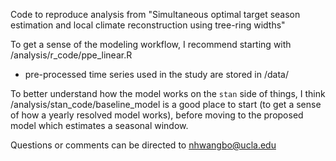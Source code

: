Code to reproduce analysis from "Simultaneous optimal target season estimation and local climate reconstruction using tree-ring widths"

To get a sense of the modeling workflow, I recommend starting with /analysis/r_code/ppe_linear.R

- pre-processed time series used in the study are stored in /data/

To better understand how the model works on the `stan` side of things, I think /analysis/stan_code/baseline_model is a good place to start (to get a sense of how a yearly resolved model works), before moving to the proposed model which estimates a seasonal window.

Questions or comments can be directed to nhwangbo@ucla.edu


